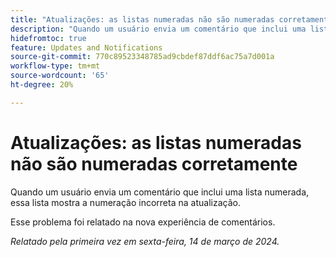```yaml
---
title: "Atualizações: as listas numeradas não são numeradas corretamente"
description: "Quando um usuário envia um comentário que inclui uma lista numerada, essa lista mostra a numeração incorreta na atualização."
hidefromtoc: true
feature: Updates and Notifications
source-git-commit: 770c89523348785ad9cbdef87ddf6ac75a7d001a
workflow-type: tm+mt
source-wordcount: '65'
ht-degree: 20%

---
```



# Atualizações: as listas numeradas não são numeradas corretamente

Quando um usuário envia um comentário que inclui uma lista numerada, essa lista mostra a numeração incorreta na atualização.

Esse problema foi relatado na nova experiência de comentários.

_Relatado pela primeira vez em sexta-feira, 14 de março de 2024._

